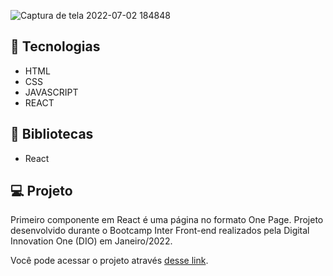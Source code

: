 ![Captura de tela 2022-07-02 184848](https://user-images.githubusercontent.com/94997593/177017040-e6d30278-57d7-4600-94f6-2bf908e7c2dc.jpg)


## 🚀 Tecnologias
- HTML
- CSS
- JAVASCRIPT
- REACT


## 🚀 Bibliotecas
- React

## 💻 Projeto
Primeiro componente em React é uma página no formato One Page. Projeto desenvolvido durante o Bootcamp Inter Front-end realizados pela Digital Innovation One (DIO) em Janeiro/2022.

Você pode acessar o projeto através [desse link](https://primeiro-component-em-react.vercel.app/).
